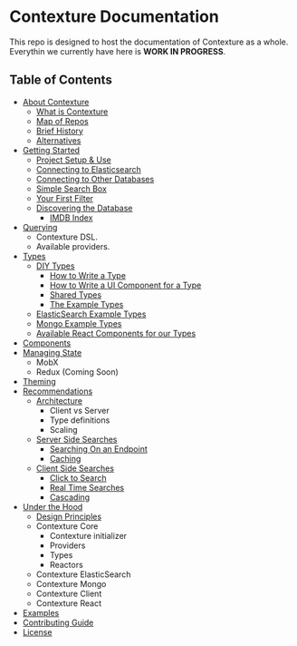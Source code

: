 ﻿# Contexture Documentation

This repo is designed to host the documentation of Contexture as a
whole. Everythin we currently have here is **WORK IN PROGRESS**.

## Table of Contents

* [About Contexture]()
  * [What is Contexture]()
  * [Map of Repos]()
  * [Brief History]()
  * [Alternatives]()
* [Getting Started]()
  * [Project Setup & Use]()
  * [Connecting to Elasticsearch]()
  * [Connecting to Other Databases]()
  * [Simple Search Box]()
  * [Your First Filter]()
  * [Discovering the Database]()
    * [IMDB Index]()
* [Querying]()
  * Contexture DSL.
  * Available providers.
* [Types]()
  * [DIY Types]()
    * [How to Write a Type]()
    * [How to Write a UI Component for a Type]()
    * [Shared Types]()
    * [The Example Types]()
  * [ElasticSearch Example Types]()
  * [Mongo Example Types]()
  * [Available React Components for our Types]()
* [Components]()
* [Managing State]()
  - MobX
  - Redux (Coming Soon)
* [Theming]()
* [Recommendations]()
  * [Architecture]()
    - Client vs Server
    - Type definitions
    - Scaling
  * [Server Side Searches]()
    * [Searching On an Endpoint]()
    * [Caching]()
  * [Client Side Searches]()
    * [Click to Search]()
    * [Real Time Searches]()
    * [Cascading]()
* [Under the Hood]()
  * [Design Principles]()
  * Contexture Core
    - Contexture initializer
    - Providers
    - Types
    - Reactors
  * Contexture ElasticSearch
  * Contexture Mongo
  * Contexture Client
  * Contexture React
* [Examples]()
* [Contributing Guide]()
* [License]()
